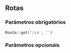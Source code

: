 ## Rotas
### Parâmetros obrigatórios
```php
Route::get('/ca', '')
```
### Parâmetros opcionais

<!--stackedit_data:
eyJoaXN0b3J5IjpbNTkwOTg0MDFdfQ==
-->